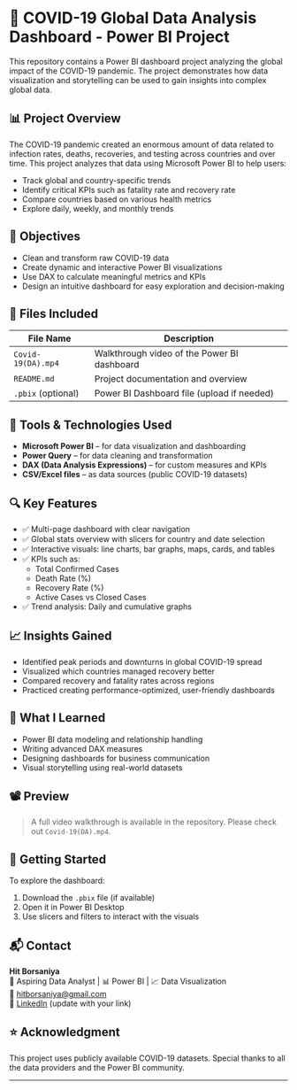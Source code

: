 # 🦠 COVID-19 Global Data Analysis Dashboard - Power BI Project

This repository contains a Power BI dashboard project analyzing the global impact of the COVID-19 pandemic. The project demonstrates how data visualization and storytelling can be used to gain insights into complex global data.

## 📊 Project Overview

The COVID-19 pandemic created an enormous amount of data related to infection rates, deaths, recoveries, and testing across countries and over time. This project analyzes that data using Microsoft Power BI to help users:

- Track global and country-specific trends
- Identify critical KPIs such as fatality rate and recovery rate
- Compare countries based on various health metrics
- Explore daily, weekly, and monthly trends

## 🎯 Objectives

- Clean and transform raw COVID-19 data
- Create dynamic and interactive Power BI visualizations
- Use DAX to calculate meaningful metrics and KPIs
- Design an intuitive dashboard for easy exploration and decision-making

## 📁 Files Included

| File Name                | Description                                      |
|-------------------------|--------------------------------------------------|
| `Covid-19(DA).mp4`      | Walkthrough video of the Power BI dashboard     |
| `README.md`             | Project documentation and overview               |
| `.pbix` (optional)      | Power BI Dashboard file (upload if needed)       |

## 🧰 Tools & Technologies Used

- **Microsoft Power BI** – for data visualization and dashboarding  
- **Power Query** – for data cleaning and transformation  
- **DAX (Data Analysis Expressions)** – for custom measures and KPIs  
- **CSV/Excel files** – as data sources (public COVID-19 datasets)

## 🔍 Key Features

- ✅ Multi-page dashboard with clear navigation
- ✅ Global stats overview with slicers for country and date selection
- ✅ Interactive visuals: line charts, bar graphs, maps, cards, and tables
- ✅ KPIs such as:
  - Total Confirmed Cases
  - Death Rate (%)
  - Recovery Rate (%)
  - Active Cases vs Closed Cases
- ✅ Trend analysis: Daily and cumulative graphs

## 📈 Insights Gained

- Identified peak periods and downturns in global COVID-19 spread
- Visualized which countries managed recovery better
- Compared recovery and fatality rates across regions
- Practiced creating performance-optimized, user-friendly dashboards

## 🧠 What I Learned

- Power BI data modeling and relationship handling  
- Writing advanced DAX measures  
- Designing dashboards for business communication  
- Visual storytelling using real-world datasets  

## 📽️ Preview

> A full video walkthrough is available in the repository. Please check out `Covid-19(DA).mp4`.

## 🚀 Getting Started

To explore the dashboard:
1. Download the `.pbix` file (if available)
2. Open it in Power BI Desktop
3. Use slicers and filters to interact with the visuals

## 📬 Contact

**Hit Borsaniya**  
💼 Aspiring Data Analyst | 📊 Power BI | 📈 Data Visualization  
📧 hitborsaniya@gmail.com  
🔗 [LinkedIn](https://www.linkedin.com/) (update with your link)

## ⭐ Acknowledgment

This project uses publicly available COVID-19 datasets. Special thanks to all the data providers and the Power BI community.

---

